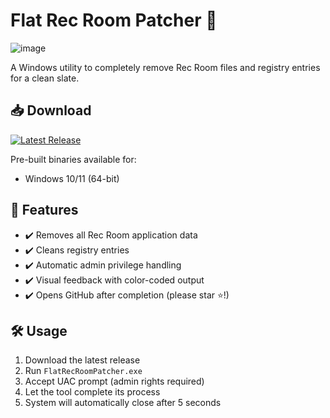 # Flat Rec Room Patcher 🧹

![image](https://github.com/user-attachments/assets/6fad7752-1321-4b21-8bf9-803034c77271)


A Windows utility to completely remove Rec Room files and registry entries for a clean slate.

## 📥 Download
[![Latest Release](https://img.shields.io/github/v/release/Pxcket/Flat-Rec-Room-Patcher?style=for-the-badge&label=Download)](https://github.com/Pxcket/Flat-Rec-Room-Patcher/releases/latest)

Pre-built binaries available for:
- Windows 10/11 (64-bit)

## 🚀 Features
- ✔️ Removes all Rec Room application data
- ✔️ Cleans registry entries
- ✔️ Automatic admin privilege handling
- ✔️ Visual feedback with color-coded output
- ✔️ Opens GitHub after completion (please star ⭐!)

## 🛠️ Usage
1. Download the latest release
2. Run `FlatRecRoomPatcher.exe`
3. Accept UAC prompt (admin rights required)
4. Let the tool complete its process
5. System will automatically close after 5 seconds
